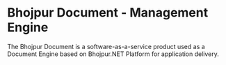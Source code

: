 # Bhojpur Document - Management Engine
The Bhojpur Document is a software-as-a-service product used as a Document Engine based on Bhojpur.NET Platform for application delivery.
